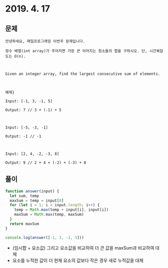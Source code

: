 # 2019. 4. 17

## 문제
```
안녕하세요, 매일프로그래밍 이번주 문제입니다.
 
정수 배열(int array)가 주어지면 가장 큰 이어지는 원소들의 합을 구하시오. 단, 시간복잡도는 O(n).



Given an integer array, find the largest consecutive sum of elements.



예제}

Input: [-1, 3, -1, 5]

Output: 7 // 3 + (-1) + 5



Input: [-5, -3, -1]

Output: -1 // -1



Input: [2, 4, -2, -3, 8]

Output: 9 // 2 + 4 + (-2) + (-3) + 8
```

## 풀이
```javascript
function answer(input) {
  let sum, temp
  maxSum = temp = input[0]
  for (let i = 1; i < input.length; i++) {
    temp = Math.max(temp + input[i], input[i])
    maxSum = Math.max(temp, maxSum)
  }
  return maxSum
}

console.log(answer([-1, 3, -1, 5]))
```

- (임시합 + 요소값) 그리고 요소값을 비교하여 더 큰 값을 maxSum과 비교하여 대체
- 요소를 누적한 값이 더 현재 요소의 값보다 작은 경우 새로 누적값을 대체
